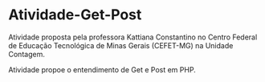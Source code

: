 # Atividade-Get-Post

Atividade proposta pela professora Kattiana Constantino no Centro Federal de Educação Tecnológica de Minas Gerais (CEFET-MG) na Unidade Contagem.

Atividade propoe o entendimento de Get e Post em PHP.

